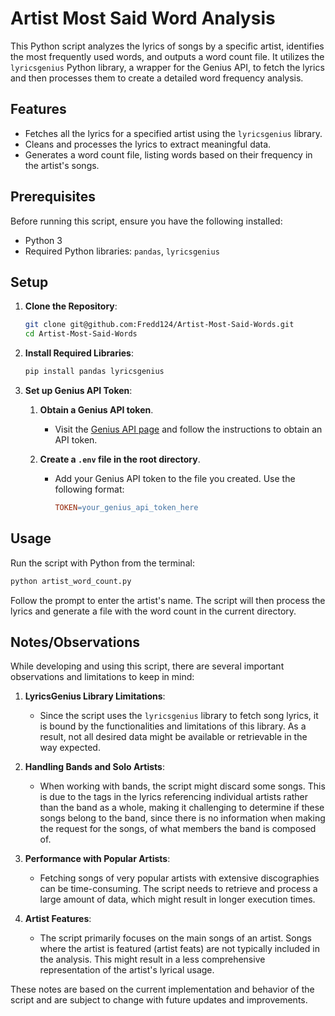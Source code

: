 # Artist Most Said Word Analysis

This Python script analyzes the lyrics of songs by a specific artist, identifies the most frequently used words, and outputs a word count file. It utilizes the `lyricsgenius` Python library, a wrapper for the Genius API, to fetch the lyrics and then processes them to create a detailed word frequency analysis.

## Features

- Fetches all the lyrics for a specified artist using the `lyricsgenius` library.
- Cleans and processes the lyrics to extract meaningful data.
- Generates a word count file, listing words based on their frequency in the artist's songs.

## Prerequisites

Before running this script, ensure you have the following installed:
- Python 3
- Required Python libraries: `pandas`, `lyricsgenius`

## Setup

1. **Clone the Repository**:
   ```bash
   git clone git@github.com:Fredd124/Artist-Most-Said-Words.git
   cd Artist-Most-Said-Words
   ```
   
2. **Install Required Libraries**:
   ```bash
   pip install pandas lyricsgenius
   ```
   
3. **Set up Genius API Token**:
     1. **Obtain a Genius API token**.
        - Visit the [Genius API page](https://genius.com/developers) and follow the instructions to obtain an API token.
     
     2. **Create a `.env` file in the root directory**.
        - Add your Genius API token to the file you created. Use the following format:
     
          ```makefile
          TOKEN=your_genius_api_token_here
          ```

## Usage 

Run the script with Python from the terminal:

```bash
python artist_word_count.py
```

Follow the prompt to enter the artist's name. The script will then process the lyrics and generate a file with the word count in the current directory.

## Notes/Observations

While developing and using this script, there are several important observations and limitations to keep in mind:

1. **LyricsGenius Library Limitations**:
   - Since the script uses the `lyricsgenius` library to fetch song lyrics, it is bound by the functionalities and limitations of this library. As a result, not all desired data might be available or retrievable in the way expected.

2. **Handling Bands and Solo Artists**:
   - When working with bands, the script might discard some songs. This is due to the tags in the lyrics referencing individual artists rather than the band as a whole, making it challenging to determine if these songs belong to the band, since there is no information when making the request for the songs, of what members the band is composed of.

3. **Performance with Popular Artists**:
   - Fetching songs of very popular artists with extensive discographies can be time-consuming. The script needs to retrieve and process a large amount of data, which might result in longer execution times.

4. **Artist Features**:
   - The script primarily focuses on the main songs of an artist. Songs where the artist is featured (artist feats) are not typically included in the analysis. This might result in a less comprehensive representation of the artist's lyrical usage.

These notes are based on the current implementation and behavior of the script and are subject to change with future updates and improvements.

